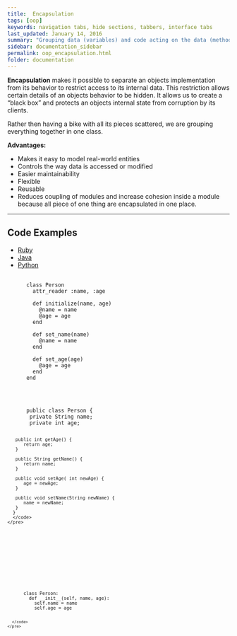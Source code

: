 ```yaml
---
title:  Encapsulation
tags: [oop]
keywords: navigation tabs, hide sections, tabbers, interface tabs
last_updated: January 14, 2016
summary: "Grouping data (variables) and code acting on the data (methods/functions) as a single object or unit."
sidebar: documentation_sidebar
permalink: oop_encapsulation.html
folder: documentation
---
```


**Encapsulation** makes it possible to separate an objects implementation from its behavior to restrict access to its internal data. This restriction allows certain details of an objects behavior to be hidden. It allows us to create a “black box” and protects an objects internal state from corruption by its clients.

Rather then having a bike with all its pieces scattered, we are grouping everything together in one class.

**Advantages:**

* Makes it easy to model real-world entities
* Controls the way data is accessed or modified
* Easier maintainability
* Flexible
* Reusable
* Reduces coupling of modules and increase cohesion inside a module because all piece of one thing are encapsulated in one place.

----------

## Code Examples

<ul id="profileTabs" class="nav nav-tabs">
    <li class="active"><a class="noCrossRef" href="#profile" data-toggle="tab">Ruby</a></li>
    <li><a class="noCrossRef" href="#java" data-toggle="tab">Java</a></li>
    <li><a class="noCrossRef" href="#python" data-toggle="tab">Python</a></li>
</ul>
  <div class="tab-content">
<div role="tabpanel" class="tab-pane active" id="ruby" markdown="1">

  <pre>
    <code>
      class Person
        attr_reader :name, :age

        def initialize(name, age)
          @name = name
          @age = age
        end

        def set_name(name)
          @name = name
        end

        def set_age(age)
          @age = age
        end
      end
    </code>
  </pre>
</div>

  <div role="tabpanel" class="tab-pane" id="java">
    <pre>
      <code>
      public class Person {
       private String name;
       private int age;

       public int getAge() {
          return age;
       }

       public String getName() {
          return name;
       }

       public void setAge( int newAge) {
          age = newAge;
       }

       public void setName(String newName) {
          name = newName;
       }
      }
      </code>
    </pre>
  </div>

  <div role="tabpanel" class="tab-pane" id="python">
    <pre>
      <code>
      class Person:
        def __init__(self, name, age):
          self.name = name
          self.age = age

      </code>
    </pre>
  </div>
</div>
